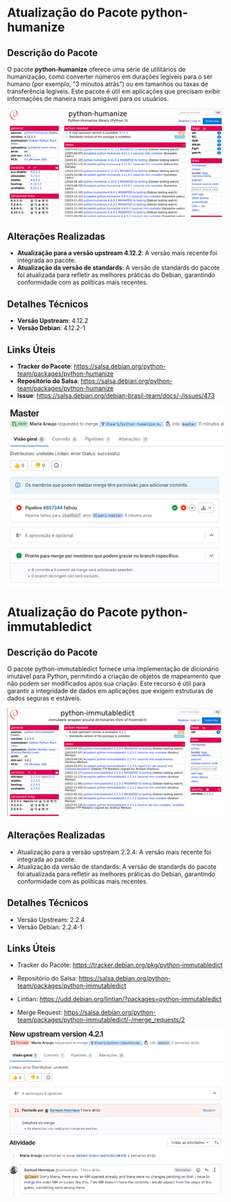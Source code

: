 # Atualização do Pacote python-humanize

## Descrição do Pacote

O pacote **python-humanize** oferece uma série de utilitários de humanização, como converter números em durações legíveis para o ser humano (por exemplo, "3 minutos atrás") ou em tamanhos ou taxas de transferência legíveis. Este pacote é útil em aplicações que precisam exibir informações de maneira mais amigável para os usuários.

![Tracker do pacote](../assets/images/pythonHumanize.png)

## Alterações Realizadas

- **Atualização para a versão upstream 4.12.2**: A versão mais recente foi integrada ao pacote.
- **Atualização da versão de standards**: A versão de standards do pacote foi atualizada para refletir as melhores práticas do Debian, garantindo conformidade com as políticas mais recentes.
  
## Detalhes Técnicos

- **Versão Upstream**: 4.12.2
- **Versão Debian**: 4.12.2-1

## Links Úteis

- **Tracker do Pacote**: https://salsa.debian.org/python-team/packages/python-humanize
- **Repositório do Salsa**: https://salsa.debian.org/python-team/packages/python-humanize
- **Issue**: https://salsa.debian.org/debian-brasil-team/docs/-/issues/473

![Merge Request](../assets/images/mrMaria1.png)

# Atualização do Pacote python-immutabledict

## Descrição do Pacote

O pacote python-immutabledict fornece uma implementação de dicionário imutável para Python, permitindo a criação de objetos de mapeamento que não podem ser modificados após sua criação. Este recurso é útil para garantir a integridade de dados em aplicações que exigem estruturas de dados seguras e estáveis.

![Tracker do pacote](../assets/images/pythonImmutabledict.png)

## Alterações Realizadas

- Atualização para a versão upstream 2.2.4: A versão mais recente foi integrada ao pacote.
- Atualização da versão de standards: A versão de standards do pacote foi atualizada para refletir as melhores práticas do Debian, garantindo conformidade com as políticas mais recentes.

## Detalhes Técnicos

- Versão Upstream: 2.2.4
- Versão Debian: 2.2.4-1

## Links Úteis

- Tracker do Pacote: https://tracker.debian.org/pkg/python-immutabledict

- Repositório do Salsa: https://salsa.debian.org/python-team/packages/python-immutabledict

- Lintian: https://udd.debian.org/lintian/?packages=python-immutabledict

- Merge Request: https://salsa.debian.org/python-team/packages/python-immutabledict/-/merge_requests/2 

![Merge Request](../assets/images/mrMaria2.png)